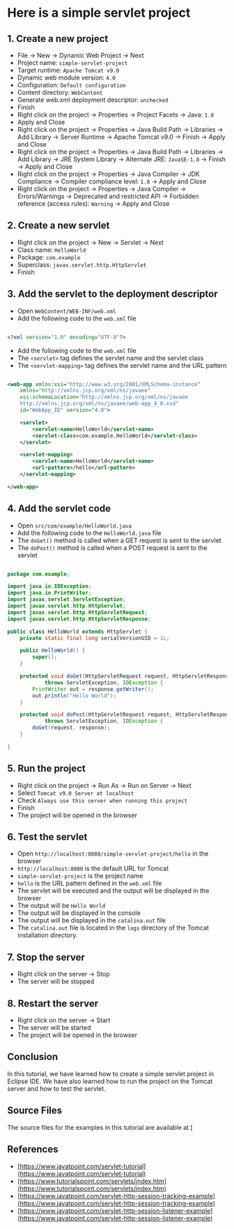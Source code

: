 # Here is a simple servlet project

## 1. Create a new project

- File -> New -> Dynamic Web Project -> Next
- Project name: `simple-servlet-project`
- Target runtime: `Apache Tomcat v9.0`
- Dynamic web module version: `4.0`
- Configuration: `Default configuration`
- Content directory: `WebContent`
- Generate web.xml deployment descriptor: `unchecked`
- Finish
- Right click on the project -> Properties -> Project Facets -> Java: `1.8`
- Apply and Close
- Right click on the project -> Properties -> Java Build Path -> Libraries -> Add Library -> Server Runtime -> Apache Tomcat v9.0 -> Finish -> Apply and Close
- Right click on the project -> Properties -> Java Build Path -> Libraries -> Add Library -> JRE System Library -> Alternate JRE: `JavaSE-1.8` -> Finish -> Apply and Close
- Right click on the project -> Properties -> Java Compiler -> JDK Compliance -> Compiler compliance level: `1.8` -> Apply and Close
- Right click on the project -> Properties -> Java Compiler -> Errors/Warnings -> Deprecated and restricted API -> Forbidden reference (access rules): `Warning` -> Apply and Close

## 2. Create a new servlet

- Right click on the project -> New -> Servlet -> Next
- Class name: `HelloWorld`
- Package: `com.example`
- Superclass: `javax.servlet.http.HttpServlet`
- Finish

## 3. Add the servlet to the deployment descriptor

- Open `WebContent/WEB-INF/web.xml`
- Add the following code to the `web.xml` file

```xml

<?xml version="1.0" encoding="UTF-8"?>

```

- Add the following code to the `web.xml` file
- The `<servlet>` tag defines the servlet name and the servlet class
- The `<servlet-mapping>` tag defines the servlet name and the URL pattern

```xml

<web-app xmlns:xsi="http://www.w3.org/2001/XMLSchema-instance"
    xmlns="http://xmlns.jcp.org/xml/ns/javaee"
    xsi:schemaLocation="http://xmlns.jcp.org/xml/ns/javaee
    http://xmlns.jcp.org/xml/ns/javaee/web-app_4_0.xsd"
    id="WebApp_ID" version="4.0">

    <servlet>
        <servlet-name>HelloWorld</servlet-name>
        <servlet-class>com.example.HelloWorld</servlet-class>
    </servlet>

    <servlet-mapping>
        <servlet-name>HelloWorld</servlet-name>
        <url-pattern>/hello</url-pattern>
    </servlet-mapping>

</web-app>

```

## 4. Add the servlet code

- Open `src/com/example/HelloWorld.java`
- Add the following code to the `HelloWorld.java` file
- The `doGet()` method is called when a GET request is sent to the servlet
- The `doPost()` method is called when a POST request is sent to the servlet

```java

package com.example;

import java.io.IOException;
import java.io.PrintWriter;
import javax.servlet.ServletException;
import javax.servlet.http.HttpServlet;
import javax.servlet.http.HttpServletRequest;
import javax.servlet.http.HttpServletResponse;

public class HelloWorld extends HttpServlet {
    private static final long serialVersionUID = 1L;

    public HelloWorld() {
        super();
    }

    protected void doGet(HttpServletRequest request, HttpServletResponse response)
            throws ServletException, IOException {
        PrintWriter out = response.getWriter();
        out.println("Hello World");
    }

    protected void doPost(HttpServletRequest request, HttpServletResponse response)
            throws ServletException, IOException {
        doGet(request, response);
    }

}

```

## 5. Run the project

- Right click on the project -> Run As -> Run on Server -> Next
- Select `Tomcat v9.0 Server at localhost`
- Check `Always use this server when running this project`
- Finish
- The project will be opened in the browser

## 6. Test the servlet

- Open `http://localhost:8080/simple-servlet-project/hello` in the browser
- `http://localhost:8080` is the default URL for Tomcat
- `simple-servlet-project` is the project name
- `hello` is the URL pattern defined in the `web.xml` file
- The servlet will be executed and the output will be displayed in the browser
- The output will be `Hello World`
- The output will be displayed in the console
- The output will be displayed in the `catalina.out` file
- The `catalina.out` file is located in the `logs` directory of the Tomcat installation directory.

## 7. Stop the server

- Right click on the server -> Stop
- The server will be stopped

## 8. Restart the server

- Right click on the server -> Start
- The server will be started
- The project will be opened in the browser

## Conclusion

In this tutorial, we have learned how to create a simple servlet project in Eclipse IDE. We have also learned how to run the project on the Tomcat server and how to test the servlet. 

## Source Files

The source files for the examples in this tutorial are available at [

## References

- [https://www.javatpoint.com/servlet-tutorial](https://www.javatpoint.com/servlet-tutorial)
- [https://www.tutorialspoint.com/servlets/index.htm](https://www.tutorialspoint.com/servlets/index.htm)
- [https://www.javatpoint.com/servlet-http-session-tracking-example](https://www.javatpoint.com/servlet-http-session-tracking-example)
- [https://www.javatpoint.com/servlet-http-session-listener-example](https://www.javatpoint.com/servlet-http-session-listener-example)